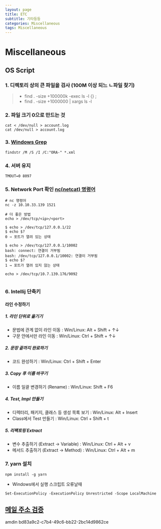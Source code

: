 ```yaml
---
layout: page
title: ETC
subtitle: 기타등등
categories: Miscellaneous
tags: Miscellaneous
---
```


# Miscellaneous

## OS Script

### 1. 디렉토리 상의 큰 파일을 검사 (100M 이상 되느 ㄴ파일 찾기)

> * find . -size +100000k -exec ls -l {} \;
> * find . -size +1000000 | xargs ls -l

### 2. 파일 크기 0으로 만드는 것

```shell
cat < /dev/null > account.log
cat /dev/null > account.log
```

### 3. [Windows Grep](http://antihack.tistory.com/1)

```shell
findstr /M /S /I /C:"ORA-" *.xml
```

### 4. 서버 유지

```shell
TMOUT=0 8097
```

### 5. Network Port 확인 [nc(netcat) 명령어](http://tkdguq0110.tistory.com/43)

```shell
# nc 명령어
nc -z 10.10.33.139 1521

# 더 좋은 방법
echo > /dev/tcp/<ip>/<port>

$ echo > /dev/tcp/127.0.0.1/22
$ echo $?
0 → 포트가 열려 있는 상태

$ echo > /dev/tcp/127.0.0.1/10002
bash: connect: 연결이 거부됨
bash: /dev/tcp/127.0.0.1/10002: 연결이 거부됨
$ echo $?
1 → 포트가 열려 있지 않는 상태

echo > /dev/tcp/10.7.139.176/9092


```

### 6. Intellij 단축키

#### 라인 수정하기

##### 1. 라인 단위로 옮기기

* 문법에 관계 없이 라인 이동 : Win/Linux: Alt + Shift + ↑↓
* 구문 안에서만 라인 이동 : Win/Linux: Ctrl + Shift + ↑↓

##### 2. 문장 끝까지 완료하기

* 코드 완성하기 : Win/Linux: Ctrl + Shift + Enter

##### 3. Copy 후 이름 바꾸기

* 이름 일괄 변경하기 (Rename) : Win/Linux: Shift + F6

##### 4. Test, Impl 만들기

* 디렉터리, 패키지, 클래스 등 생성 목록 보기 : Win/Linux: Alt + Insert
* Class에서 Test 만들기 : Win/Linux: Ctrl + Shift + t

##### 5. 리팩토링 Extract

* 변수 추출하기 (Extract -> Variable) : Win/Linux: Ctrl + Alt + v
* 메서드 추출하기 (Extract -> Method) : Win/Linux: Ctrl + Alt + m

### 7. yarn 설치

```shell
npm install -g yarn
```

* Windows에서 실행 스크립트 오류날때

```shell
Set-ExecutionPolicy -ExecutionPolicy Unrestricted -Scope LocalMachine
```

## [메일 주소 검증](http://www.verifyemailaddress.org/)
amdin bd83a9c2-c7b4-49c6-bb22-2bc14d9862ce